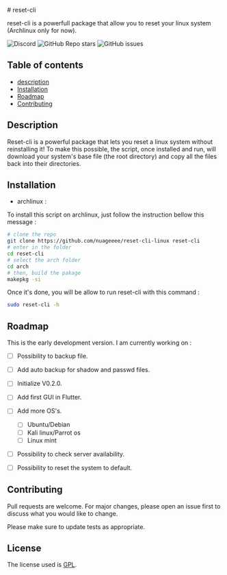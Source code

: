 
﻿# reset-cli

reset-cli is a powerfull package that allow you to reset your linux system (Archlinux only for now).

![Discord](https://img.shields.io/discord/1138108139443593246?style=for-the-badge)
![GitHub Repo stars](https://img.shields.io/github/stars/nuageeee/reset-linux?style=for-the-badge)
![GitHub issues](https://img.shields.io/github/issues/nuageeee/reset-linux?style=for-the-badge)

## Table of contents

- [description](#description)
- [Installation](#installation)
- [Roadmap](#roadmap)
- [Contributing](#contributing)

## Description

Reset-cli is a powerful package that lets you reset a linux system without reinstalling it!
To make this possible, the script, once installed and run, will download your system's base file (the root directory) and copy all the files back into their directories.

## Installation

- archlinux : 

To install this script on archlinux, just follow the instruction bellow this message :

```bash
# clone the repo
git clone https://github.com/nuageeee/reset-cli-linux reset-cli
# enter in the folder
cd reset-cli
# select the arch folder
cd arch
# then, build the pakage
makepkg -si
```

Once it's done, you will be allow to run reset-cli with this command :
```bash
sudo reset-cli -h
```
## Roadmap

This is the early development version. I am currently working on :

- [ ] Possibility to backup file.
- [ ] Add auto backup for shadow and passwd files.
- [ ] Initialize V0.2.0.
- [ ] Add first GUI in Flutter.
- [ ] Add more OS's.
	- [ ] Ubuntu/Debian
	- [ ] Kali linux/Parrot os
	- [ ] Linux mint
- [ ] Possibility to check server availability.
- [ ] Possibility to reset the system to default.


## Contributing

Pull requests are welcome. For major changes, please open an issue first
to discuss what you would like to change.

Please make sure to update tests as appropriate.

## License

The license used is [GPL](https://choosealicense.com/licenses/agpl-3.0/).
